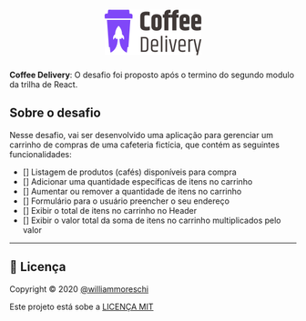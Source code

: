<h1 align="center">
    <img src="src/assets/coffee-delivery-logo.svg" alt="Coffee Delivery" /> 
</h1>

**Coffee Delivery**: O desafio foi proposto após o termino do segundo modulo da trilha de React.

## Sobre o desafio
Nesse desafio, vai ser desenvolvido uma aplicação para gerenciar um carrinho de compras de uma cafeteria fictícia, que contém as seguintes funcionalidades:
- [] Listagem de produtos (cafés) disponíveis para compra
- [] Adicionar uma quantidade específicas de itens no carrinho
- [] Aumentar ou remover a quantidade de itens no carrinho
- [] Formulário para o usuário preencher o seu endereço
- [] Exibir o total de itens no carrinho no Header 
- [] Exibir o valor total da soma de itens no carrinho multiplicados pelo valor

---
## 📝 Licença
Copyright © 2020 [@williammoreschi](https://github.com/williammoreschi/coffee-delivery/blob/main/LICENSE)

Este projeto está sobe a [LICENÇA MIT](https://opensource.org/licenses/MIT)
